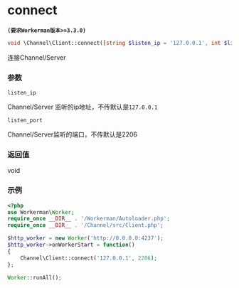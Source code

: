 # connect
**``` (要求Workerman版本>=3.3.0) ```**
```php
void \Channel\Client::connect([string $listen_ip = '127.0.0.1', int $listen_port = 2206])
```
连接Channel/Server

### 参数
``` listen_ip ```

Channel/Server 监听的ip地址，不传默认是```127.0.0.1```

``` listen_port ```

Channel/Server监听的端口，不传默认是2206

### 返回值
void



### 示例
```php
<?php
use Workerman\Worker;
require_once __DIR__ . '/Workerman/Autoloader.php';
require_once __DIR__ . '/Channel/src/Client.php';

$http_worker = new Worker('http://0.0.0.0:4237');
$http_worker->onWorkerStart = function()
{
    Channel\Client::connect('127.0.0.1', 2206);
};

Worker::runAll();
```
